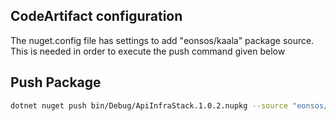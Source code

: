## CodeArtifact configuration
The nuget.config file has settings to add "eonsos/kaala" package source. This is needed in order to execute the push command given below
## Push Package
``` bash
dotnet nuget push bin/Debug/ApiInfraStack.1.0.2.nupkg --source "eonsos/kaala"
```